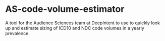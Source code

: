 # AS-code-volume-estimator
A tool for the Audience Sciences team at DeepIntent to use to quickly look up and estimate sizing of ICD10 and NDC code volumes in a yearly prevalence.
